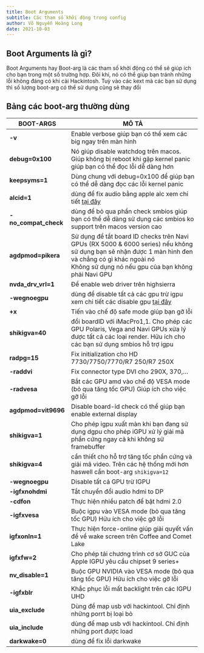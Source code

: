 ```yaml
---
title: Boot Arguments
subtitle: Các tham số khởi động trong config
author: Võ Nguyễn Hoàng Long
date: 2021-10-03
---
```


## Boot Arguments là gì?

Boot Arguments hay Boot-arg là các tham số khởi động có thể sẽ giúp ích cho bạn trong một số trường hợp. Đôi khi, nó có thể giúp bạn tránh những lỗi không đáng có khi cài Hackintosh. Tuỳ vào các kext mà các bạn sử dụng thì số lượng boot-arg có thể sử dụng cũng sẽ thay đổi

## Bảng các boot-arg thường dùng

| BOOT-ARGS            | MÔ TẢ                                                                                                                                                                                                        |
| -------------------- | ------------------------------------------------------------------------------------------------------------------------------------------------------------------------------------------------------------ |
| **-v**               | Enable verbose giúp bạn có thể xem các big ngay trên màn hình                                                                                                                                                |
| **debug=0x100**      | Nó giúp disable watchdog trên macos. Giúp không bị reboot khi gặp kernel panic giúp bạn có thể đọc lỗi dễ dàng hơn                                                                                           |
| **keepsyms=1**       | Dùng chung với debug=0x100 để giúp bạn có thể dễ dàng đọc các lỗi kernel panic                                                                                                                               |
| **alcid=1**          | dùng để fix audio bằng apple alc xem chi tiết [tại đây](https://heavietnam.ga/2021/09/29/ii-patch-am-thanh-voi-apple-alc-with-patch-hpet/)                                                                   |
| **-no_compat_check** | dùng để bỏ qua phần check smbios giúp bạn có thể dễ dàng sử dụng các smbios ko support trên macos version cao                                                                                                |
| **agdpmod=pikera**   | Sử dụng để tắt board ID checks trên Navi GPUs (RX 5000 & 6000 series) nếu không sử dụng bạn sẽ nhận được 1 màn hình đen và chẳng có gì khác ngoài nó<br>Không sử dụng nó nếu gpu của bạn không phải Navi GPU |
| **nvda_drv_vrl=1**   | Để enable web driver trên highsierra                                                                                                                                                                         |
| **-wegnoegpu**<br>   | dùng để disable tất cả các gpu trừ igpu xem chi tiết các disable gpu [tại đây](https://heavietnam.ga/2022/06/13/disable-dgpu-laptop/)                                                                        |
| **+x**               | Tiến vào chế độ safe mode giúp bạn gỡ lỗi                                                                                                                                                                    |
| **shikigva=40**      | đổi boardID với iMacPro1,1. Cho phép các GPU Polaris, Vega and Navi GPUs xửa lý được tất cả các loại render. Hữu ích cho các bạn sử dụng smbios hỗ trợ igpu                                                  |
| **radpg=15**         | Fix initialization cho HD 7730/7750/7770/R7 250/R7 250X                                                                                                                                                      |
| **-raddvi**          | Fix connector type DVI cho 290X, 370,…                                                                                                                                                                       |
| **-radvesa**         | Bắt các GPU amd vào chế độ VESA mode (bỏ qua tăng tốc GPU) Giúp ích cho việc gỡ lỗi                                                                                                                          |
| **agdpmod=vit9696**  | Disable board-id check có thể giúp bạn enable external display                                                                                                                                               |
| **shikigva=1**       | Cho phép igpu xuất màn khi bạn đang sử dụng dgpu cho phép iGPU xử lý giải mã phần cứng ngay cả khi không sử framebuffer                                                                                      |
| **shikigva=4**       | cần thiết cho hỗ trợ tăng tốc phần cứng và giải mã video. Trên các hệ thống mới hơn haswell cần boot-arg `shikigva=12`                                                                                       |
| **-wegnoegpu**       | Disable tất cả GPU trừ IGPU                                                                                                                                                                                  |
| **-igfxnohdmi**      | Tắt chuyển đổi audio hdmi to DP                                                                                                                                                                              |
| **-cdfon**           | Thực hiện nhiều patch để bật hdmi 2.0                                                                                                                                                                        |
| **-igfxvesa**        | Buộc igpu vào VESA mode (bỏ qua tăng tốc GPU) Hữu ích cho việc gỡ lỗi                                                                                                                                        |
| **igfxonln=1**       | Thực hiện force-online giúp giải quyết vấn đề về wake screen trên Coffee and Comet Lake                                                                                                                      |
| **igfxfw=2**         | Cho phép tải chương trình cơ sở GUC của Apple IGPU yêu cầu chipset 9 series+                                                                                                                                 |
| **nv_disable=1**     | Buộc GPU NVIDIA vào VESA mode (bỏ qua tăng tốc GPU) Hữu ích cho việc gỡ lỗi                                                                                                                                  |
| **-igfxblr**         | Khắc phục lỗi mất backlight trên các IGPU UHD                                                                                                                                                                |
| **uia_exclude**      | Dùng để map usb với hackintool. Chỉ định những porrt bị loại bỏ                                                                                                                                              |
| **uia_include**      | dùng để map usb với hackintool. Chỉ định những port được load                                                                                                                                                |
| **darkwake=0**       | dùng để fix lỗi darkwake                                                                                                                                                                                     |
